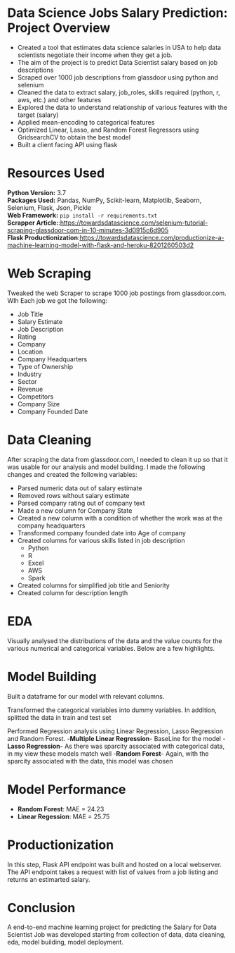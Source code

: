 # Data Science Jobs Salary Prediction: Project Overview
- Created a tool that estimates data science salaries in USA to help data scientists negotiate their income when they get a job.
- The aim of the project is to predict Data Scientist salary based on job descriptions
- Scraped over 1000 job descriptions from glassdoor using python and selenium
- Cleaned the data to extract salary, job_roles, skills required (python, r, aws, etc.) and other features
- Explored the data to understand relationship of various features with the target (salary)
- Applied mean-encoding to categorical features
- Optimized Linear, Lasso, and Random Forest Regressors using GridsearchCV to obtain the best model
- Built a client facing API using flask

# Resources Used
**Python Version:** 3.7 </br>
**Packages Used:** Pandas, NumPy, Scikit-learn, Matplotlib, Seaborn, Selenium, Flask, Json, Pickle  </br>
**Web Framework:** `pip install -r requirements.txt` </br>
**Scrapper Article:**:https://towardsdatascience.com/selenium-tutorial-scraping-glassdoor-com-in-10-minutes-3d0915c6d905 </br>
**Flask Productionization**:<https://towardsdatascience.com/productionize-a-machine-learning-model-with-flask-and-heroku-8201260503d2>

# Web Scraping
Tweaked the web Scraper to scrape 1000 job postings from glassdoor.com. WIh Each job we got the following:
- Job Title
- Salary Estimate
- Job Description
- Rating
- Company
- Location
- Company Headquarters
- Type of Ownership
- Industry
- Sector
- Revenue
- Competitors
- Company Size
- Company Founded Date

# Data Cleaning
After scraping the data from glassdoor.com, I needed to clean it up so that it was usable for our analysis and model building. I made the following changes and created the following variables:
- Parsed numeric data out of salary estimate
- Removed rows without salary estimate
- Parsed company rating out of company text
- Made a new column for Company State
- Created a new column with a condition of whether the work was at the company headquarters
- Transformed company founded date into Age of company
- Created columns for various skills listed in job description
  * Python
  * R
  * Excel
  * AWS
  * Spark
- Created columns for simplified job title and Seniority
- Created column for description length

# EDA
Visually analysed the distributions of the data and the value counts for the various numerical and categorical variables. Below are a few highlights.

# Model Building
Built a dataframe for our model with relevant columns.

Transformed the categorical variables into dummy variables. In addition, splitted the data in train and test set

Performed Regression analysis using Linear Regression, Lasso Regression and Random Forest.
  -**Multiple Linear Regression**- BaseLine for the model
  -**Lasso Regression**- As there was sparcity associated with categorical data, in my view these models match well
  -**Random Forest**- Again, with the sparcity associated with the data, this model was chosen
  
 # Model Performance
 - **Random Forest**: MAE = 24.23
 - **Linear Regession**: MAE = 25.75
 
 # Productionization
 In this step, Flask API endpoint was built and hosted on a local webserver. The API endpoint takes a request with list of values from a job listing and returns an estimarted salary.
 
 # Conclusion
 A end-to-end machine learning project for predicting the Salary for Data Scientist Job was developed starting from collection of data, data cleaning, eda, model building, model deployment.


 


